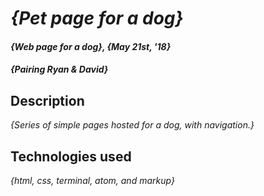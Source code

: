 # _{Pet page for a dog}_

#### _{Web page for a dog}, {May 21st, '18}_

#### _**{Pairing Ryan & David}**_

## Description

_{Series of simple pages hosted for a dog, with navigation.}_

## Technologies used

_{html, css, terminal, atom, and markup}_
